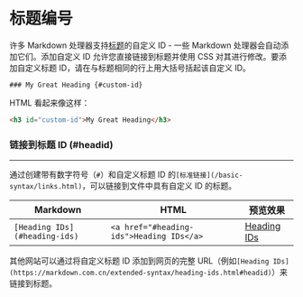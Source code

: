 # 标题编号

许多 Markdown 处理器支持[标题](/markdown/basic/headings)的自定义 ID - 一些 Markdown 处理器会自动添加它们。添加自定义 ID 允许您直接链接到标题并使用 CSS 对其进行修改。要添加自定义标题 ID，请在与标题相同的行上用大括号括起该自定义 ID。

```
### My Great Heading {#custom-id}
```

HTML 看起来像这样：

```HTML
<h3 id="custom-id">My Great Heading</h3>
```

### 链接到标题 ID (#headid)

---

通过创建带有数字符号（`#`）和自定义标题 ID 的`[标准链接](/basic-syntax/links.html)`，可以链接到文件中具有自定义 ID 的标题。

| Markdown                      | HTML                                     | 预览效果                    |
| ----------------------------- | ---------------------------------------- | --------------------------- |
| `[Heading IDs](#heading-ids)` | `<a href="#heading-ids">Heading IDs</a>` | [Heading IDs](#heading-ids) |

其他网站可以通过将自定义标题 ID 添加到网页的完整 URL（例如`[Heading IDs](https://markdown.com.cn/extended-syntax/heading-ids.html#headid)`）来链接到标题。
